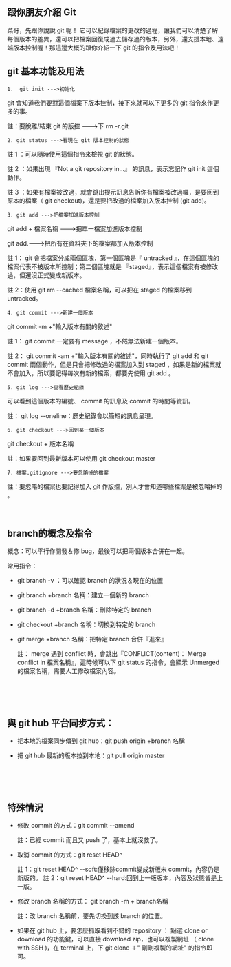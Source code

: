 ## 跟你朋友介紹 Git


菜哥，先跟你說說 git 呢！ 它可以紀錄檔案的更改的過程，讓我們可以清楚了解每個版本的差異，還可以把檔案回復成過去儲存過的版本，另外，還支援本地、遠端版本控制喔！那這邊大概的跟你介紹一下 git 的指令及用法吧！

## git 基本功能及用法
```
1.  git init --->初始化
```
git 會知道我們要對這個檔案下版本控制，接下來就可以下更多的 git 指令來作更多的事。

  註：要脫離/結束 git 的版控 --->下 rm -r.git

```
2. git status --->看現在 git 版本控制的狀態
```
註 1 ：可以隨時使用這個指令來檢視 git 的狀態。

註 2 ：如果出現 『Not a git repository in…』 的訊息，表示忘記作 git init 這個動作。

註 3 ：如果有檔案被改過，就會跳出提示訊息告訴你有檔案被改過囉，是要回到原本的檔案（ git checkout)，還是要把改過的檔案加入版本控制 (git add)。

```
3. git add --->把檔案加進版本控制
```
git add + 檔案名稱 --->把單一檔案加進版本控制

git add.--->把所有在資料夾下的檔案都加入版本控制

註 1： git 會把檔案分成兩個區塊，第一個區塊是『 untracked 』，在這個區塊的檔案代表不被版本所控制；第二個區塊就是 『staged』，表示這個檔案有被修改過，但還沒正式變成新版本。

註 2：使用 git rm --cached 檔案名稱，可以把在 staged 的檔案移到 untracked。
```
4. git commit --->新建一個版本
```
git commit -m +"輸入版本有關的敘述"

註 1： git commit 一定要有 message ，不然無法新建一個版本。

註 2： git commit -am +"輸入版本有關的敘述"，同時執行了 git add 和 git commit 兩個動作，但是只會把修改過的檔案加入到 staged ，如果是新的檔案就不會加入，所以要記得每次有新的檔案，都要先使用 git add 。
```
5. git log --->查看歷史紀錄
```
可以看到這個版本的編號、 commit 的訊息及 commit 的時間等資訊。

註： git log --oneline：歷史紀錄會以簡短的訊息呈現。
```
6. git checkout --->回到某一個版本
```
git checkout + 版本名稱

註：如果要回到最新版本可以使用 git checkout master
```
7. 檔案.gitignore --->要忽略掉的檔案
```
註：要忽略的檔案也要記得加入 git 作版控，別人才會知道哪些檔案是被忽略掉的 。
<br>
<br>
<br>

## branch的概念及指令
概念：可以平行作開發＆修 bug，最後可以把兩個版本合併在一起。

常用指令：
* git branch -v ：可以確認 branch 的狀況＆現在的位置
* git branch +branch 名稱：建立一個新的 branch
* git branch -d +branch 名稱：刪除特定的 branch
* git checkout +branch 名稱：切換到特定的 branch
* git merge +branch 名稱：把特定 branch 合併『進來』
   
    註：
merge 遇到 conflict 時，會跳出『CONFLICT(content)： Merge conflict in 檔案名稱』，這時候可以下 git status 的指令，會顯示 Unmerged 的檔案名稱，需要人工修改檔案內容。
<br>
<br>
<br>

## 與 git hub 平台同步方式：
* 把本地的檔案同步傳到 git hub：git push origin +branch 名稱

* 把 git hub 最新的版本拉到本地：git pull origin master
<br>
<br>
<br>

## 特殊情況
* 修改 commit 的方式：git commit --amend
  
  註：已經 commit 而且又 push 了，基本上就沒救了。
* 取消 commit 的方式：git reset HEAD^ 
  
  註 1：git reset HEAD^ --soft:僅移除commit變成新版未 commit，內容仍是新版的。
  註 2：git reset HEAD^ --hard:回到上一版版本，內容及狀態皆是上一版。
* 修改 branch 名稱的方式： git branch -m + branch名稱
  
  註：改 branch 名稱前，要先切換到該 branch 的位置。
* 如果在 git hub 上，要怎麼抓取看到不錯的 repository ： 點選 clone or download 的功能鍵，可以直接 download zip，也可以複製網址 （ clone with SSH )，在 terminal 上，下 git clone ＋" 剛剛複製的網址" 的指令即可。